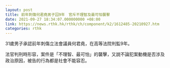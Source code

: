 ```yaml
---
layout: post
title: 前年刺傷何君堯男子囚9年　官斥不理智及最可怕襲擊
date: 2021-09-27 18:34:07.000000000 +08:00
link: https://news.rthk.hk/rthk/ch/component/k2/1612485-20210927.htm
categories: rthk
---
```


31歲男子承認前年刺傷立法會議員何君堯，在高等法院判監9年。

法官判刑時形容，案件是「不理智、最可怕」的襲擊，又說不論犯案動機是否涉及政治原因，被告的行為都是社會不能容忍。
